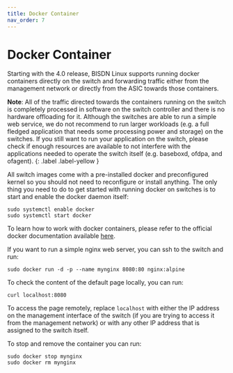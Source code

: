 ```yaml
---
title: Docker Container
nav_order: 7
---
```


# Docker Container

Starting with the 4.0 release, BISDN Linux supports running docker containers
directly on the switch and forwarding traffic either from the management network
or directly from the ASIC towards those containers.

**Note**: All of the traffic directed towards the containers running on the
switch is completely processed in software on the switch controller and there is
no hardware offloading for it. Although the switches are able to run a simple
web service, we do not recommend to run larger workloads (e.g. a full fledged
application that needs some processing power and storage) on the switches. If
you still want to run your application on the switch, please check if enough
resources are available to not interfere with the applications needed to operate
the switch itself (e.g. baseboxd, ofdpa, and ofagent).
{: .label .label-yellow }

All switch images come with a pre-installed docker and preconfigured kernel so
you should not need to reconfigure or install anything. The only thing you need
to do to get started with running docker on switches is to start and enable the
docker daemon itself:

```
sudo systemctl enable docker
sudo systemctl start docker
```

To learn how to work with docker containers, please refer to the official docker
documentation available [here](https://docs.docker.com/get-started/).

If you want to run a simple nginx web server, you can ssh to the switch and run:

```
sudo docker run -d -p --name mynginx 8080:80 nginx:alpine
```

To check the content of the default page locally, you can run:

```
curl localhost:8080
```

To access the page remotely, replace `localhost` with either the IP address on
the management interface of the switch (if you are trying to access it from the
management network) or with any other IP address that is assigned to the switch
itself.

To stop and remove the container you can run:

```
sudo docker stop mynginx
sudo docker rm mynginx
```
